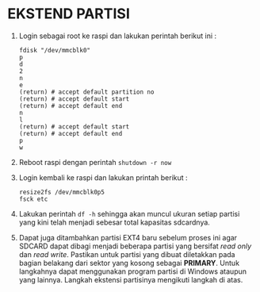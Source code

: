 # EKSTEND PARTISI
1. Login sebagai root ke raspi dan lakukan perintah berikut ini :
	```
	fdisk "/dev/mmcblk0"
	p
	d
	2
	n
	e
	(return) # accept default partition no
	(return) # accept default start
	(return) # accept default end
	n
	l
	(return) # accept default start
	(return) # accept default end
	p
	w
	```

2. Reboot raspi dengan perintah ```shutdown -r now```
3. Login kembali ke raspi dan lakukan printah berikut :
	```
	resize2fs /dev/mmcblk0p5
	fsck etc
	```

4. Lakukan perintah ```df -h``` sehingga akan muncul ukuran setiap partisi yang kini telah menjadi sebesar total kapasitas sdcardnya.
5. Dapat juga ditambahkan partisi EXT4 baru sebelum proses ini agar SDCARD dapat dibagi menjadi beberapa partisi yang bersifat *read only* dan *read write*. Pastikan untuk partisi yang dibuat diletakkan pada bagian belakang dari sektor yang kosong sebagai **PRIMARY**. Untuk langkahnya dapat menggunakan program partisi di Windows ataupun yang lainnya. Langkah ekstensi partisinya mengikuti langkah di atas.
